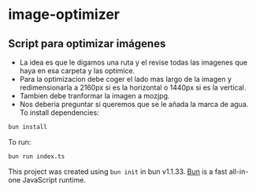 # image-optimizer

## Script para optimizar imágenes

- La idea es que le digamos una ruta y el revise todas las imagenes que haya en esa carpeta y las optimice.
- Para la optimizacion debe coger el lado mas largo de la imagen y redimensionarla a 2160px si es la horizontal o 1440px si es la vertical.
- Tambien debe tranformar la imagen a mozjpg.
- Nos deberia preguntar si queremos que se le añada la marca de agua.
  To install dependencies:

```bash
bun install
```

To run:

```bash
bun run index.ts
```

This project was created using `bun init` in bun v1.1.33. [Bun](https://bun.sh) is a fast all-in-one JavaScript runtime.
